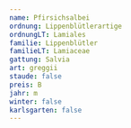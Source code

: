 ```yaml
---
name: Pfirsichsalbei
ordnung: Lippenblütlerartige
ordnungLT: Lamiales
familie: Lippenblütler
familieLT: Lamiaceae
gattung: Salvia
art: greggii
staude: false
preis: B
jahr: m
winter: false
karlsgarten: false
---
```

